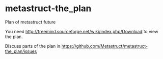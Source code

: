 # metastruct-the_plan
Plan of metastruct future

You need http://freemind.sourceforge.net/wiki/index.php/Download to view the plan.

Discuss parts of the plan in https://github.com/Metastruct/metastruct-the_plan/issues
